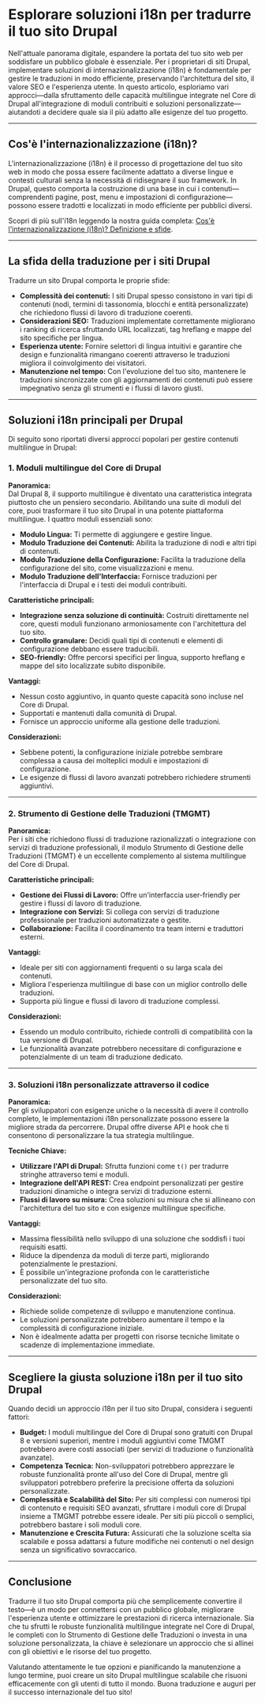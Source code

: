 # Esplorare soluzioni i18n per tradurre il tuo sito Drupal

Nell'attuale panorama digitale, espandere la portata del tuo sito web per soddisfare un pubblico globale è essenziale. Per i proprietari di siti Drupal, implementare soluzioni di internazionalizzazione (i18n) è fondamentale per gestire le traduzioni in modo efficiente, preservando l'architettura del sito, il valore SEO e l'esperienza utente. In questo articolo, esploriamo vari approcci—dalla sfruttamento delle capacità multilingue integrate nel Core di Drupal all'integrazione di moduli contribuiti e soluzioni personalizzate—aiutandoti a decidere quale sia il più adatto alle esigenze del tuo progetto.

---

## Cos'è l'internazionalizzazione (i18n)?

L'internazionalizzazione (i18n) è il processo di progettazione del tuo sito web in modo che possa essere facilmente adattato a diverse lingue e contesti culturali senza la necessità di ridisegnare il suo framework. In Drupal, questo comporta la costruzione di una base in cui i contenuti—comprendenti pagine, post, menu e impostazioni di configurazione—possono essere tradotti e localizzati in modo efficiente per pubblici diversi.

Scopri di più sull'i18n leggendo la nostra guida completa: [Cos'è l'internazionalizzazione (i18n)? Definizione e sfide](https://github.com/aymericzip/intlayer/blob/main/docs/it/what_is_internationalization.md).

---

## La sfida della traduzione per i siti Drupal

Tradurre un sito Drupal comporta le proprie sfide:

- **Complessità dei contenuti:** I siti Drupal spesso consistono in vari tipi di contenuti (nodi, termini di tassonomia, blocchi e entità personalizzate) che richiedono flussi di lavoro di traduzione coerenti.
- **Considerazioni SEO:** Traduzioni implementate correttamente migliorano i ranking di ricerca sfruttando URL localizzati, tag hreflang e mappe del sito specifiche per lingua.
- **Esperienza utente:** Fornire selettori di lingua intuitivi e garantire che design e funzionalità rimangano coerenti attraverso le traduzioni migliora il coinvolgimento dei visitatori.
- **Manutenzione nel tempo:** Con l'evoluzione del tuo sito, mantenere le traduzioni sincronizzate con gli aggiornamenti dei contenuti può essere impegnativo senza gli strumenti e i flussi di lavoro giusti.

---

## Soluzioni i18n principali per Drupal

Di seguito sono riportati diversi approcci popolari per gestire contenuti multilingue in Drupal:

### 1. Moduli multilingue del Core di Drupal

**Panoramica:**  
Dal Drupal 8, il supporto multilingue è diventato una caratteristica integrata piuttosto che un pensiero secondario. Abilitando una suite di moduli del core, puoi trasformare il tuo sito Drupal in una potente piattaforma multilingue. I quattro moduli essenziali sono:

- **Modulo Lingua:** Ti permette di aggiungere e gestire lingue.
- **Modulo Traduzione dei Contenuti:** Abilita la traduzione di nodi e altri tipi di contenuti.
- **Modulo Traduzione della Configurazione:** Facilita la traduzione della configurazione del sito, come visualizzazioni e menu.
- **Modulo Traduzione dell'Interfaccia:** Fornisce traduzioni per l'interfaccia di Drupal e i testi dei moduli contribuiti.

**Caratteristiche principali:**

- **Integrazione senza soluzione di continuità:** Costruiti direttamente nel core, questi moduli funzionano armoniosamente con l'architettura del tuo sito.
- **Controllo granulare:** Decidi quali tipi di contenuti e elementi di configurazione debbano essere traducibili.
- **SEO-friendly:** Offre percorsi specifici per lingua, supporto hreflang e mappe del sito localizzate subito disponibile.

**Vantaggi:**

- Nessun costo aggiuntivo, in quanto queste capacità sono incluse nel Core di Drupal.
- Supportati e mantenuti dalla comunità di Drupal.
- Fornisce un approccio uniforme alla gestione delle traduzioni.

**Considerazioni:**

- Sebbene potenti, la configurazione iniziale potrebbe sembrare complessa a causa dei molteplici moduli e impostazioni di configurazione.
- Le esigenze di flussi di lavoro avanzati potrebbero richiedere strumenti aggiuntivi.

---

### 2. Strumento di Gestione delle Traduzioni (TMGMT)

**Panoramica:**  
Per i siti che richiedono flussi di traduzione razionalizzati o integrazione con servizi di traduzione professionali, il modulo Strumento di Gestione delle Traduzioni (TMGMT) è un eccellente complemento al sistema multilingue del Core di Drupal.

**Caratteristiche principali:**

- **Gestione dei Flussi di Lavoro:** Offre un'interfaccia user-friendly per gestire i flussi di lavoro di traduzione.
- **Integrazione con Servizi:** Si collega con servizi di traduzione professionale per traduzioni automatizzate o gestite.
- **Collaborazione:** Facilita il coordinamento tra team interni e traduttori esterni.

**Vantaggi:**

- Ideale per siti con aggiornamenti frequenti o su larga scala dei contenuti.
- Migliora l'esperienza multilingue di base con un miglior controllo delle traduzioni.
- Supporta più lingue e flussi di lavoro di traduzione complessi.

**Considerazioni:**

- Essendo un modulo contribuito, richiede controlli di compatibilità con la tua versione di Drupal.
- Le funzionalità avanzate potrebbero necessitare di configurazione e potenzialmente di un team di traduzione dedicato.

---

### 3. Soluzioni i18n personalizzate attraverso il codice

**Panoramica:**  
Per gli sviluppatori con esigenze uniche o la necessità di avere il controllo completo, le implementazioni i18n personalizzate possono essere la migliore strada da percorrere. Drupal offre diverse API e hook che ti consentono di personalizzare la tua strategia multilingue.

**Tecniche Chiave:**

- **Utilizzare l'API di Drupal:** Sfrutta funzioni come `t()` per tradurre stringhe attraverso temi e moduli.
- **Integrazione dell'API REST:** Crea endpoint personalizzati per gestire traduzioni dinamiche o integra servizi di traduzione esterni.
- **Flussi di lavoro su misura:** Crea soluzioni su misura che si allineano con l'architettura del tuo sito e con esigenze multilingue specifiche.

**Vantaggi:**

- Massima flessibilità nello sviluppo di una soluzione che soddisfi i tuoi requisiti esatti.
- Riduce la dipendenza da moduli di terze parti, migliorando potenzialmente le prestazioni.
- È possibile un'integrazione profonda con le caratteristiche personalizzate del tuo sito.

**Considerazioni:**

- Richiede solide competenze di sviluppo e manutenzione continua.
- Le soluzioni personalizzate potrebbero aumentare il tempo e la complessità di configurazione iniziale.
- Non è idealmente adatta per progetti con risorse tecniche limitate o scadenze di implementazione immediate.

---

## Scegliere la giusta soluzione i18n per il tuo sito Drupal

Quando decidi un approccio i18n per il tuo sito Drupal, considera i seguenti fattori:

- **Budget:** I moduli multilingue del Core di Drupal sono gratuiti con Drupal 8 e versioni superiori, mentre i moduli aggiuntivi come TMGMT potrebbero avere costi associati (per servizi di traduzione o funzionalità avanzate).
- **Competenza Tecnica:** Non-sviluppatori potrebbero apprezzare le robuste funzionalità pronte all'uso del Core di Drupal, mentre gli sviluppatori potrebbero preferire la precisione offerta da soluzioni personalizzate.
- **Complessità e Scalabilità del Sito:** Per siti complessi con numerosi tipi di contenuto e requisiti SEO avanzati, sfruttare i moduli core di Drupal insieme a TMGMT potrebbe essere ideale. Per siti più piccoli o semplici, potrebbero bastare i soli moduli core.
- **Manutenzione e Crescita Futura:** Assicurati che la soluzione scelta sia scalabile e possa adattarsi a future modifiche nei contenuti o nel design senza un significativo sovraccarico.

---

## Conclusione

Tradurre il tuo sito Drupal comporta più che semplicemente convertire il testo—è un modo per connettersi con un pubblico globale, migliorare l'esperienza utente e ottimizzare le prestazioni di ricerca internazionale. Sia che tu sfrutti le robuste funzionalità multilingue integrate nel Core di Drupal, le completi con lo Strumento di Gestione delle Traduzioni o investa in una soluzione personalizzata, la chiave è selezionare un approccio che si allinei con gli obiettivi e le risorse del tuo progetto.

Valutando attentamente le tue opzioni e pianificando la manutenzione a lungo termine, puoi creare un sito Drupal multilingue scalabile che risuoni efficacemente con gli utenti di tutto il mondo. Buona traduzione e auguri per il successo internazionale del tuo sito!
